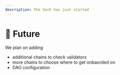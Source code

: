 ```yaml
---
description: The Sesh has just started
---
```


# 🔮 Future

We plan on adding

* additional chains to check validators
* more chains to choose where to get onbaorded on
* DAO configuration
